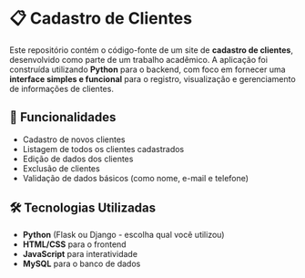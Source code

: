 # 📋 Cadastro de Clientes

Este repositório contém o código-fonte de um site de **cadastro de clientes**, desenvolvido como parte de um trabalho acadêmico. A aplicação foi construída utilizando **Python** para o backend, com foco em fornecer uma **interface simples e funcional** para o registro, visualização e gerenciamento de informações de clientes.

## 🚀 Funcionalidades

- Cadastro de novos clientes
- Listagem de todos os clientes cadastrados
- Edição de dados dos clientes
- Exclusão de clientes
- Validação de dados básicos (como nome, e-mail e telefone)

## 🛠️ Tecnologias Utilizadas

- **Python** (Flask ou Django - escolha qual você utilizou)
- **HTML/CSS** para o frontend
- **JavaScript** para interatividade
- **MySQL** para o banco de dados
